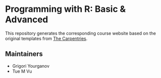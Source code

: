 # Programming with R: Basic & Advanced

This repository generates the corresponding course website based on the original templates
from [The Carpentries](https://carpentries.org/).

## Maintainers

* Grigori Yourganov
* Tue M Vu
